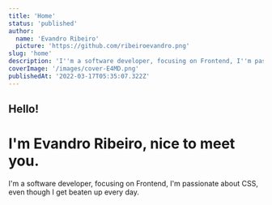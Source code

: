 ```yaml
---
title: 'Home'
status: 'published'
author:
  name: 'Evandro Ribeiro'
  picture: 'https://github.com/ribeiroevandro.png'
slug: 'home'
description: 'I''m a software developer, focusing on Frontend, I''m passionate about CSS, even though I get beaten up every day.'
coverImage: '/images/cover-E4MD.png'
publishedAt: '2022-03-17T05:35:07.322Z'
---
```


## Hello!

# I'm Evandro Ribeiro, nice to meet you.

I'm a software developer, focusing on Frontend, I'm passionate about CSS, even though I get beaten up every day.
